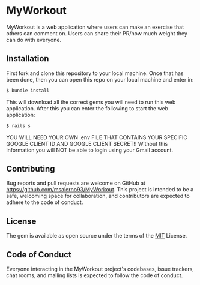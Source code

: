 # MyWorkout

MyWorkout is a web application where users can make an exercise that others can comment on. Users can share their PR/how much weight they can do with everyone.

## Installation

First fork and clone this repository to your local machine. Once that has been done, then you can open this repo on your local machine and enter in:

```bash
$ bundle install
```

This will download all the correct gems you will need to run this web application. After this you can enter the following to start the web application:

```bash
$ rails s
```

YOU WILL NEED YOUR OWN .env FILE THAT CONTAINS YOUR SPECIFIC GOOGLE CLIENT ID AND GOOGLE CLIENT SECRET!!
Without this information you will NOT be able to login using your Gmail account.

## Contributing

Bug reports and pull requests are welcome on GitHub at https://github.com/msalerno93/MyWorkout. This project is intended to be a safe, welcoming space for collaboration, and contributors are expected to adhere to the code of conduct.

## License

The gem is available as open source under the terms of the [MIT](https://choosealicense.com/licenses/mit/) License.

## Code of Conduct

Everyone interacting in the MyWorkout project's codebases, issue trackers, chat rooms, and mailing lists is expected to follow the code of conduct.
